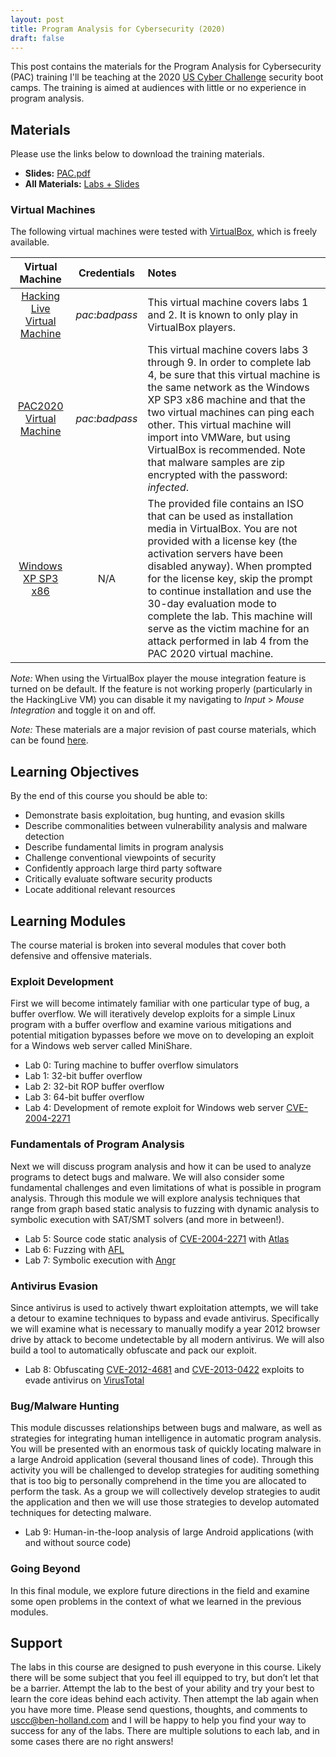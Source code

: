 ```yaml
---
layout: post
title: Program Analysis for Cybersecurity (2020)
draft: false
---
```

This post contains the materials for the Program Analysis for Cybersecurity (PAC) training I'll be teaching at the 2020 [US Cyber Challenge](https://www.uscyberchallenge.org/cyber-camps/) security boot camps. The training is aimed at audiences with little or no experience in program analysis.

## Materials

Please use the links below to download the training materials.

- **Slides:** [PAC.pdf](https://github.com/benjholla/PAC2020/blob/master/slides/PAC2020.pdf)
- **All Materials:** [Labs + Slides](https://github.com/benjholla/PAC2020/archive/master.zip)

### Virtual Machines
The following virtual machines were tested with [VirtualBox](https://www.virtualbox.org), which is freely available.

|      **Virtual Machine**     | **Credentials** |                                                                                                                                                                                                              **Notes**                                                                                                                                                                                                                                                                                              |
|:----------------------------:|:---------------:|:--------------------------------------------------------------------------------------------------------------------------------------------------------------------------------------------------------------------------------------------------------------------------------------------------------------------------------------------------------------------------------------------------------------------------------------------------------------------------------------------------------------------|
| [Hacking Live Virtual Machine](https://drive.google.com/file/d/1mAQ4UTOhT3BlDgQgIy3fUzk4iX2WYVwV/view) | *pac*:*badpass* | This virtual machine covers labs 1 and 2. It is known to only play in VirtualBox players.                                                                                                                                                                                                                                                                                                                                                 |
| [PAC2020 Virtual Machine](https://drive.google.com/file/d/1nG5b_h03BxUrArreOIx9CBNVaWXfDIP0/view)      | *pac*:*badpass* | This virtual machine covers labs 3 through 9. In order to complete lab 4, be sure that this virtual machine is the same network as the Windows XP SP3 x86 machine and that the two virtual machines can ping each other. This virtual machine will import into VMWare, but using VirtualBox is recommended. Note that malware samples are zip encrypted with the password: *infected*.                                                    |
| [Windows XP SP3 x86](https://drive.google.com/file/d/1TmMEU9LhIqFz7F_sq5ZR3NWmdtw_-NxZ/view)           |       N/A       | The provided file contains an ISO that can be used as installation media in VirtualBox. You are not provided with a license key (the activation servers have been disabled anyway). When prompted for the license key, skip the prompt to continue installation and use the 30-day evaluation mode to complete the lab. This machine will serve as the victim machine for an attack performed in lab 4 from the PAC 2020 virtual machine. |

*Note:* When using the VirtualBox player the mouse integration feature is turned on be default. If the feature is not working properly (particularly in the HackingLive VM) you can disable it my navigating to *Input* &gt; *Mouse Integration* and toggle it on and off.

*Note:* These materials are a major revision of past course materials, which can be found [here](/pac).

## Learning Objectives
By the end of this course you should be able to:

- Demonstrate basis exploitation, bug hunting, and evasion skills
- Describe commonalities between vulnerability analysis and malware detection
- Describe fundamental limits in program analysis
- Challenge conventional viewpoints of security
- Confidently approach large third party software
- Critically evaluate software security products
- Locate additional relevant resources

## Learning Modules
The course material is broken into several modules that cover both defensive and offensive materials.

### Exploit Development
First we will become intimately familiar with one particular type of bug, a buffer overflow. We will iteratively develop exploits for a simple Linux program with a buffer overflow and examine various mitigations and potential mitigation bypasses before we move on to developing an exploit for a Windows web server called MiniShare.

- Lab 0: Turing machine to buffer overflow simulators
- Lab 1: 32-bit buffer overflow
- Lab 2: 32-bit ROP buffer overflow
- Lab 3: 64-bit buffer overflow
- Lab 4: Development of remote exploit for Windows web server [CVE-2004-2271](https://www.cvedetails.com/cve/CVE-2004-2271/)

### Fundamentals of Program Analysis
Next we will discuss program analysis and how it can be used to analyze programs to detect bugs and malware. We will also consider some fundamental challenges and even limitations of what is possible in program analysis. Through this module we will explore analysis techniques that range from graph based static analysis to fuzzing with dynamic analysis to symbolic execution with SAT/SMT solvers (and more in between!).

- Lab 5: Source code static analysis of [CVE-2004-2271](https://www.cvedetails.com/cve/CVE-2004-2271/) with [Atlas](https://www.ensoftcorp.com/atlas/)
- Lab 6: Fuzzing with [AFL](https://lcamtuf.coredump.cx/afl/)
- Lab 7: Symbolic execution with [Angr](https://angr.io/)

### Antivirus Evasion
Since antivirus is used to actively thwart exploitation attempts, we will take a detour to examine techniques to bypass and evade antivirus. Specifically we will examine what is necessary to manually modify a year 2012 browser drive by attack to become undetectable by all modern antivirus. We will also build a tool to automatically obfuscate and pack our exploit.

- Lab 8: Obfuscating [CVE-2012-4681](https://cve.mitre.org/cgi-bin/cvename.cgi?name=cve-2012-4681) and [CVE-2013-0422](https://cve.mitre.org/cgi-bin/cvename.cgi?name=cve-2013-0422) exploits to evade antivirus on [VirusTotal](https://www.virustotal.com/gui/home)

### Bug/Malware Hunting
This module discusses relationships between bugs and malware, as well as strategies for integrating human intelligence in automatic program analysis. You will be presented with an enormous task of quickly locating malware in a large Android application (several thousand lines of code). Through this activity you will be challenged to develop strategies for auditing something that is too big to personally comprehend in the time you are allocated to perform the task. As a group we will collectively develop strategies to audit the application and then we will use those strategies to develop automated techniques for detecting malware.

- Lab 9: Human-in-the-loop analysis of large Android applications (with and without source code)

### Going Beyond
In this final module, we explore future directions in the field and examine some open problems in the context of what we learned in the previous modules.

## Support
The labs in this course are designed to push everyone in this course. Likely there will be some subject that you feel ill equipped to try, but don’t let that be a barrier. Attempt the lab to the best of your ability and try your best to learn the core ideas behind each activity. Then attempt the lab again when you have more time. Please send questions, thoughts, and comments to [uscc@ben-holland.com](mailto:uscc@ben-holland.com?Subject=PAC%20USCC%202017) and I will be happy to help you find your way to success for any of the labs. There are multiple solutions to each lab, and in some cases there are no right answers!
